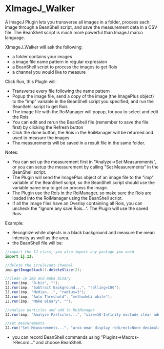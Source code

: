 
# XImageJ_Walker

A ImageJ Plugin lets you transverse all images in a folder, process each image through a BeanShell script, and save the measurement data in a CSV file. 
The BeanShell script is much more powerful than ImageJ marco language.

XImageJ_Walker will ask the following:
- a folder contains your images
- a image file name pattern in regular expression
- a BeanShell script to process the images to get Rois
- a channel you would like to measure

Click Run, this PlugIn will:
- Transverse every file following the name pattern
- Popup the image file, send a copy of the image (the ImagePlus object) to the "imp" variable in the BeanShell script you specified, and run the BeanSehll script to get Rois
- The image file with the RoiManager will popup, for you to select and edit the Rois
- You can edit and rerun the BeanShell file (remember to save the file first) by clicking the Refresh button
- Click the done button, the Rois in the RoiManager will be returned and used to measure the images
- The measurements will be saved in a result file in the same folder.

Notes:
- You can set up the measurement first in "Analyze->Set Measurements", or you can setup the measurement by calling "Set Measurements" in the BeanShell script.
- The Plugin will send the ImagePlus object of an image file to the "imp" variable of the BeanShell script, so the BeanShell script should use the variable name imp to get an process the image.
- The Plugin use the Rois in the RoiManager, so make sure the Rois are loaded into the RoiManager using the BeanShell script.
- If all the image files have an Overlay containiing all Rois, you can uncheck the "Ignore any save Rois...". The Plugin will use the saved Rois.

Example:
- Recognize white objects in a black background and measure the mean intensity as well as the area.
- the BeanShell file will be:
```java
//import the IJ class, you also import any package you need
import ij.IJ;

//delete the irrelevant channel
imp.getImageStack().deleteSlice(2);

//clean up imp and make binary
IJ.run(imp, "8-bit", "");
IJ.run(imp, "Subtract Background...", "rolling=100");
IJ.run(imp, "Median...", "radius=3");
IJ.run(imp, "Auto Threshold", "method=Li white");
IJ.run(imp, "Make Binary", "");

//analyze particles and add to RoiManager
IJ.run(imp, "Analyze Particles...", "size=10-Infinity exclude clear add");

//set measurements 
IJ.run("Set Measurements...", "area mean display redirect=None decimal=2");
```
- you can record BeanShell commands using "Plugins->Macros->Record..." and choose BeanShell.